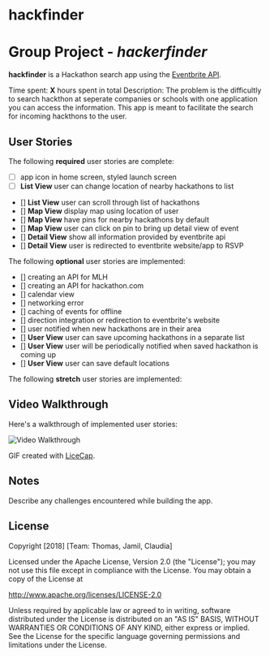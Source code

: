 # hackfinder
# Group Project - *hackerfinder*


**hackfinder** is a Hackathon search app using the [Eventbrite API](https://www.eventbrite.com/developer/v3/).

Time spent: **X** hours spent in total
Description: 
The problem is the difficultly to search hackthon at seperate companies or schools with one application you can access the information.
This app is meant to facilitate the search for incoming hackthons to the user.


## User Stories

The following **required** user stories are complete:
- [ ] app icon in home screen, styled launch screen
- [ ] **List View** user can change location of nearby hackathons to list
- [] **List View** user can scroll through list of hackathons
- [] **Map View** display map using location of user
- [] **Map View** have pins for nearby hackathons by default
- [] **Map View** user can click on pin to bring up detail view of event
- [] **Detail View** show all information provided by eventbrite api
- [] **Detail View** user is redirected to eventbrite website/app to RSVP

The following **optional** user stories are implemented:

- [] creating an API for MLH
- [] creating an API for hackathon.com
- [] calendar view
- [] networking error
- [] caching of events for offline
- [] direction integration or redirection to eventbrite's website
- [] user notified when new hackathons are in their area
- [] **User View** user can save upcoming hackathons in a separate list
- [] **User View** user will be periodically notified when saved hackathon is coming up
- [] **User View** user can save default locations


The following **stretch** user stories are implemented:



## Video Walkthrough

Here's a walkthrough of implemented user stories:

<img src='http://i.imgur.com/link/to/your/gif/file.gif' title='Video Walkthrough' width='' alt='Video Walkthrough' />

GIF created with [LiceCap](http://www.cockos.com/licecap/).

## Notes

Describe any challenges encountered while building the app.

## License

Copyright [2018] [Team: Thomas, Jamil, Claudia]

Licensed under the Apache License, Version 2.0 (the "License");
you may not use this file except in compliance with the License.
You may obtain a copy of the License at

http://www.apache.org/licenses/LICENSE-2.0

Unless required by applicable law or agreed to in writing, software
distributed under the License is distributed on an "AS IS" BASIS,
WITHOUT WARRANTIES OR CONDITIONS OF ANY KIND, either express or implied.
See the License for the specific language governing permissions and
limitations under the License.
